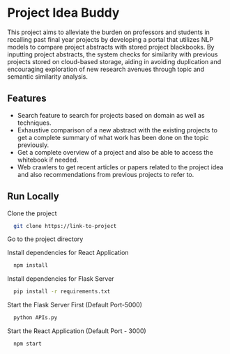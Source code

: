 
# Project Idea Buddy

This project aims to alleviate the burden on professors and students in recalling past final year projects by developing a portal that utilizes NLP models to compare project abstracts with stored project blackbooks. By inputting project abstracts, the system checks for similarity with previous projects stored on cloud-based storage, aiding in avoiding duplication and encouraging exploration of new research avenues through topic and semantic similarity analysis.



## Features

- Search feature to search for projects based on domain as well as techniques.
- Exhaustive comparison of a new abstract with the existing projects to get a complete summary of what work has been done on the topic previously.
- Get a complete overview of a project and also be able to access the whitebook if needed.
- Web crawlers to get recent articles or papers related to the project idea and also recommendations from previous projects to refer to.


## Run Locally

Clone the project

```bash
  git clone https://link-to-project
```

Go to the project directory


Install dependencies for React Application

```bash
  npm install
```

Install dependencies for Flask Server

```bash
  pip install -r requirements.txt
```

Start the Flask Server First (Default Port-5000)

```bash
  python APIs.py
```
Start the React Application (Default Port - 3000)

```bash
  npm start
```

